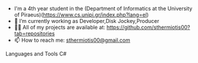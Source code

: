 - I'm a 4th year student in the (Department of Informatics at the University of Piraeus)(https://www.cs.unipi.gr/index.php?lang=el)
- 🔭 I’m currently working as Developer,Disk Jockey,Producer
- 👨‍💻 All of my projects are available at: https://github.com/sthermiotis00?tab=repositories
- 📫 How to reach me: sthermiotis00@gmail.com

Languages and Tools
C#
